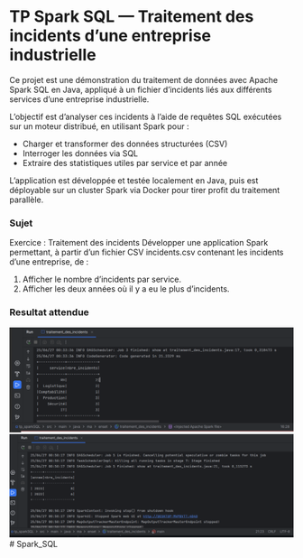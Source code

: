 <h1>TP Spark SQL — Traitement des incidents d’une entreprise industrielle</h1>
Ce projet est une démonstration du traitement de données avec Apache Spark SQL en Java, appliqué à un fichier d’incidents liés aux différents services d’une entreprise industrielle.

L’objectif est d’analyser ces incidents à l’aide de requêtes SQL exécutées sur un moteur distribué, en utilisant Spark pour :
- Charger et transformer des données structurées (CSV)
- Interroger les données via SQL 
- Extraire des statistiques utiles par service et par année

L’application est développée et testée localement en Java, puis est déployable sur un cluster Spark via Docker pour tirer profit du traitement parallèle.
<h3>Sujet</h3>
Exercice : Traitement des incidents
Développer une application Spark permettant, à partir d’un fichier CSV incidents.csv contenant les incidents d’une entreprise, de :

1. Afficher le nombre d’incidents par service.
2. Afficher les deux années où il y a eu le plus d’incidents.
<h3>Resultat attendue</h3>

<img src="capture_ecran/capture1.png">
<img src="capture_ecran/capture2.png">#   S p a r k _ S Q L 
 
 